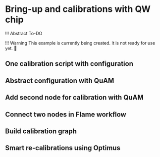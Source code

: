 # Bring-up and calibrations with QW chip

!!! Abstract
    To-DO

!!! Warning
    This example is currently being created. It is not ready for use yet. :construction_worker:


## One calibration script with configuration

## Abstract configuration with QuAM

## Add second node for calibration with QuAM

## Connect two nodes in Flame workflow

## Build calibration graph

## Smart re-calibrations using Optimus